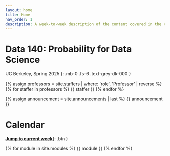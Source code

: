 ```yaml
---
layout: home
title: Home
nav_order: 1
description: A week-to-week description of the content covered in the course.
---
```


# Data 140: Probability for Data Science
UC Berkeley, Spring 2025
{: .mb-0 .fs-6 .text-grey-dk-000 }

<div>
{% assign professors = site.staffers | where: 'role', 'Professor' | reverse %}
    <div class="role">
        {% for staffer in professors %}
        {{ staffer }}
        {% endfor %}
    </div>
</div>

{% assign announcement = site.announcements | last %}
{{ announcement }}

# Calendar
[**Jump to current week**](#week-2-symmetry-and-random-counts){: .btn } 

{% for module in site.modules %}
{{ module }}
{% endfor %}

